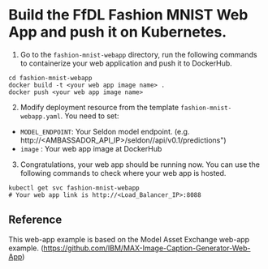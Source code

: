 # Build the FfDL Fashion MNIST Web App and push it on Kubernetes.

1. Go to the `fashion-mnist-webapp` directory, run the following commands to containerize your web application and push it to DockerHub.
  ```shell
  cd fashion-mnist-webapp
  docker build -t <your web app image name> .
  docker push <your web app image name>
  ```

2. Modify deployment resource from the template `fashion-mnist-webapp.yaml`. You need to set:
  * `MODEL_ENDPOINT`: Your Seldon model endpoint. (e.g. http://<AMBASSADOR_API_IP>/seldon/<modelDeploymentName>/api/v0.1/predictions")
  * `image` : Your web app image at DockerHub

3. Congratulations, your web app should be running now. You can use the following commands to check where your web app is hosted.
  ```shell
  kubectl get svc fashion-mnist-webapp
  # Your web app link is http://<Load_Balancer_IP>:8088
  ```

## Reference
This web-app example is based on the Model Asset Exchange web-app example. (https://github.com/IBM/MAX-Image-Caption-Generator-Web-App)
